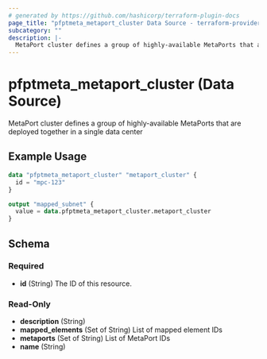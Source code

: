 ```yaml
---
# generated by https://github.com/hashicorp/terraform-plugin-docs
page_title: "pfptmeta_metaport_cluster Data Source - terraform-provider-pfptmeta"
subcategory: ""
description: |-
  MetaPort cluster defines a group of highly-available MetaPorts that are deployed together in a single data center
---
```


# pfptmeta_metaport_cluster (Data Source)

MetaPort cluster defines a group of highly-available MetaPorts that are deployed together in a single data center

## Example Usage

```terraform
data "pfptmeta_metaport_cluster" "metaport_cluster" {
  id = "mpc-123"
}

output "mapped_subnet" {
  value = data.pfptmeta_metaport_cluster.metaport_cluster
}
```

<!-- schema generated by tfplugindocs -->
## Schema

### Required

- **id** (String) The ID of this resource.

### Read-Only

- **description** (String)
- **mapped_elements** (Set of String) List of mapped element IDs
- **metaports** (Set of String) List of MetaPort IDs
- **name** (String)


